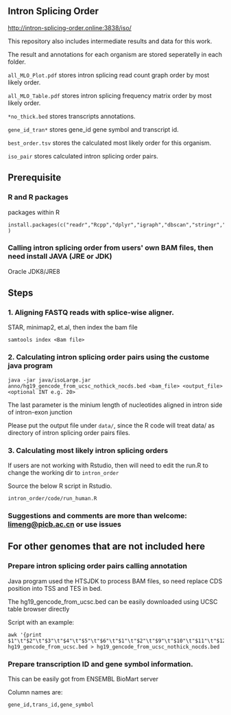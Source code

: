 ## Intron Splicing Order
http://intron-splicing-order.online:3838/iso/

This repository also includes intermediate results and data for this work. 

The result and annotations for each organism are stored seperatelly in each folder. 

 `all_MLO_Plot.pdf` stores intron splicing read count graph order by most likely order.
 
 `all_MLO_Table.pdf` stores intron splicing frequency matrix order by most likely order.
 
 `*no_thick.bed` stores transcripts annotations.
 
 `gene_id_tran*` stores gene_id gene symbol and transcript id.
 
 `best_order.tsv` stores the calculated most likely order for this organism. 
 
 `iso_pair` stores calculated intron splicing order pairs. 
 
## Prerequisite

### R and R packages

packages within R
```
install.packages(c("readr","Rcpp","dplyr","igraph","dbscan","stringr","gtools","rstudioapi","gridExtra") )
```

### Calling intron splicing order from users' own BAM files, then need install JAVA (JRE or JDK)
Oracle JDK8/JRE8

## Steps

### 1. Aligning FASTQ reads with splice-wise aligner. 
STAR, minimap2, et.al, then index the bam file
```
samtools index <Bam file>
```

### 2. Calculating intron splicing order pairs using the custome java program
```
java -jar java/isoLarge.jar  anno/hg19_gencode_from_ucsc_nothick_nocds.bed <bam_file> <output_file> <optional INT e.g. 20>
```
The last parameter is the minium length of nucleotides aligned in intron side of intron-exon junction

Please put the output file under `data/`, since the R code will treat data/ as directory of intron splicing order pairs files. 

### 3. Calculating most likely intron splicing orders
If users are not working with Rstudio, then will need to edit the run.R to change the working dir to `intron_order`

Source the below R script in Rstudio.
```
intron_order/code/run_human.R
```
### Suggestions and comments are more than welcome:  limeng@picb.ac.cn or use issues



## For other genomes that are not included here

### Prepare intron splicing order pairs calling annotation

Java program used the HTSJDK to process BAM files, so need replace CDS position into TSS and TES in bed. 

The hg19_gencode_from_ucsc.bed can be easily downloaded using UCSC table browser directly

Script with an example:
```
awk '{print $1"\t"$2"\t"$3"\t"$4"\t"$5"\t"$6"\t"$1"\t"$2"\t"$9"\t"$10"\t"$11"\t"$12}' hg19_gencode_from_ucsc.bed > hg19_gencode_from_ucsc_nothick_nocds.bed
```


### Prepare transcription ID and gene symbol information.
This can be easily got from ENSEMBL BioMart server

Column names are:
```
gene_id,trans_id,gene_symbol
```
